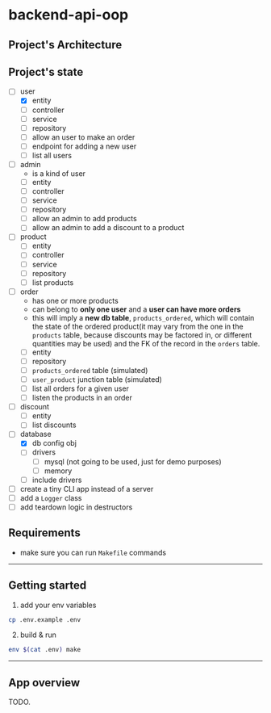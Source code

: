# backend-api-oop

## Project's Architecture

## Project's state

* [ ] user
  * [X] entity
  * [ ] controller
  * [ ] service
  * [ ] repository
  * [ ] allow an user to make an order
  * [ ] endpoint for adding a new user
  * [ ] list all users
* [ ] admin
  * is a kind of user
  * [ ] entity
  * [ ] controller
  * [ ] service
  * [ ] repository
  * [ ] allow an admin to add products
  * [ ] allow an admin to add a discount to a product
* [ ] product
  * [ ] entity
  * [ ] controller
  * [ ] service
  * [ ] repository
  * [ ] list products
* [ ] order
  * has one or more products
  * can belong to **only one user** and a **user can have more orders**
  * this will imply a **new db table**, `products_ordered`, which will contain the state of the ordered product(it may vary from the one in the `products` table, because discounts may be factored in, or different quantities may be used) and the FK of the record in the `orders` table.
  * [ ] entity
  * [ ] repository
  * [ ] `products_ordered` table (simulated)
  * [ ] `user_product` junction table (simulated)
  * [ ] list all orders for a given user
  * [ ] listen the products in an order
* [ ] discount
  * [ ] entity
  * [ ] list discounts
* [ ] database
  * [X] db config obj
  * [ ] drivers
    * [ ] mysql (not going to be used, just for demo purposes)
    * [ ] memory
  * [ ] include drivers
* [ ] create a tiny CLI app instead of a server
* [ ] add a `Logger` class
* [ ] add teardown logic in destructors

## Requirements

* make sure you can run `Makefile` commands

---

## Getting started

1. add your env variables

```bash
cp .env.example .env
```

2. build & run

```bash
env $(cat .env) make
```

---

## App overview

TODO.
